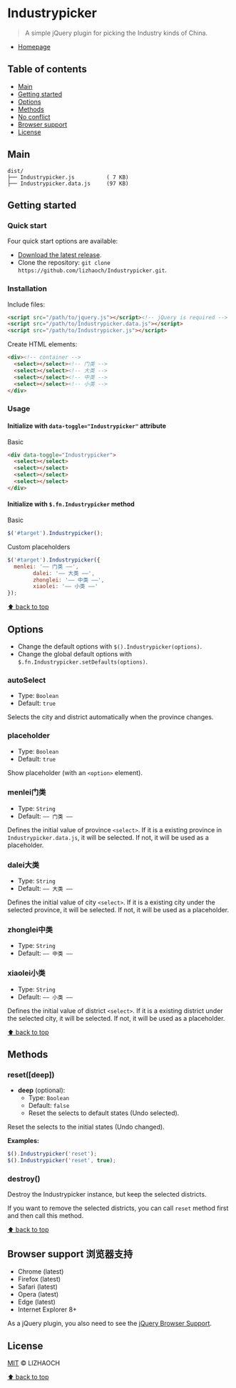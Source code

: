 # Industrypicker

> A simple jQuery plugin for picking the Industry kinds of China.

- [Homepage](http://lizhaoch.github.io/IndustyPicker)



## Table of contents

  - [Main](#main)
  - [Getting started](#getting-started)
  - [Options](#options)
  - [Methods](#methods)
  - [No conflict](#no-conflict)
  - [Browser support](#browser-support)
  - [License](#license)



## Main

```
dist/
├── Industrypicker.js          ( 7 KB)
├── Industrypicker.data.js     (97 KB)
```

## Getting started


### Quick start

Four quick start options are available:

- [Download the latest release](https://github.com/lizhaoch/IndustyPicker/archive/master.zip).
- Clone the repository: `git clone https://github.com/lizhaoch/Industrypicker.git`.


### Installation

Include files:

```html
<script src="/path/to/jquery.js"></script><!-- jQuery is required -->
<script src="/path/to/Industrypicker.data.js"></script>
<script src="/path/to/Industrypicker.js"></script>
```


Create HTML elements:

```html
<div><!-- container -->
  <select></select><!-- 门类 -->
  <select></select><!-- 大类 -->
  <select></select><!-- 中类 -->
  <select></select><!-- 小类 -->
</div>
```



### Usage

#### Initialize with `data-toggle="Industrypicker"` attribute


Basic

```html
<div data-toggle="Industrypicker">
  <select></select>
  <select></select>
  <select></select>
  <select></select>
</div>
```

#### Initialize with `$.fn.Industrypicker` method

Basic

```js
$('#target').Industrypicker();
```

Custom placeholders

```js
$('#target').Industrypicker({
  menlei: '—— 门类 ——',
        dalei: '—— 大类 ——',
        zhonglei: '—— 中类 ——',
        xiaolei: '—— 小类 ——'
});
```

[⬆ back to top](#table-of-contents)



## Options

- Change the default options with `$().Industrypicker(options)`.
- Change the global default options with `$.fn.Industrypicker.setDefaults(options)`.


### autoSelect

- Type: `Boolean`
- Default: `true`

Selects the city and district automatically when the province changes.


### placeholder

- Type: `Boolean`
- Default: `true`

Show placeholder (with an `<option>` element).


### menlei门类

- Type: `String`
- Default: `—— 门类 ——`

Defines the initial value of province `<select>`. If it is a existing province in `Industrypicker.data.js`, it will be selected. If not, it will be used as a placeholder.


### dalei大类

- Type: `String`
- Default: `—— 大类 ——`

Defines the initial value of city `<select>`. If it is a existing city under the selected province, it will be selected. If not, it will be used as a placeholder.


### zhonglei中类

- Type: `String`
- Default: `—— 中类 ——`

### xiaolei小类

- Type: `String`
- Default: `—— 小类 ——`



Defines the initial value of district `<select>`. If it is a existing district under the selected city, it will be selected. If not, it will be used as a placeholder.

[⬆ back to top](#table-of-contents)

## Methods

### reset([deep])

- **deep** (optional):
  - Type: `Boolean`
  - Default: `false`
  - Reset the selects to default states (Undo selected).

Reset the selects to the initial states (Undo changed).

**Examples:**

```js
$().Industrypicker('reset');
$().Industrypicker('reset', true);
```

### destroy()

Destroy the Industrypicker instance, but keep the selected districts.

If you want to remove the selected districts, you can call `reset` method first and then call this method.


[⬆ back to top](#table-of-contents)

## Browser support 浏览器支持

- Chrome (latest)
- Firefox (latest)
- Safari (latest)
- Opera (latest)
- Edge (latest)
- Internet Explorer 8+

As a jQuery plugin, you also need to see the [jQuery Browser Support](http://jquery.com/browser-support/).



## License

[MIT](http://opensource.org/licenses/MIT) © LIZHAOCH


[⬆ back to top](#table-of-contents)
